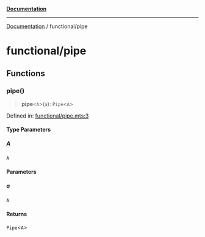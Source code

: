 [**Documentation**](../README.md)

---

[Documentation](../README.md) / functional/pipe

# functional/pipe

## Functions

### pipe()

> **pipe**\<`A`\>(`a`): `Pipe`\<`A`\>

Defined in: [functional/pipe.mts:3](https://github.com/noshiro-pf/ts-verified/blob/main/src/functional/pipe.mts#L3)

#### Type Parameters

##### A

`A`

#### Parameters

##### a

`A`

#### Returns

`Pipe`\<`A`\>
